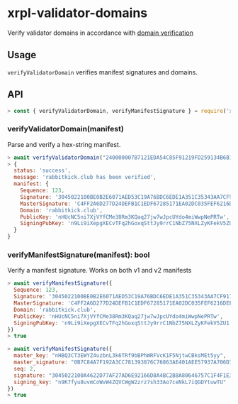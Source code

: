 # xrpl-validator-domains
Verify validator domains in accordance with [domain verification](https://xrpl.org/xrp-ledger-toml.html#domain-verification)

## Usage
`verifyValidatorDomain` verifies manifest signatures and domains.

## API
```js
> const { verifyValidatorDomain, verifyManifestSignature } = require('xrpl-validator-domains')
```

### verifyValidatorDomain(manifest)
Parse and verify a hex-string manifest.
```js
> await verifyValidatorDomain("240000007B7121EDA54C85F91219FD259134B6B126AD64AE7204B81DD4052510657E1A5697246AD27321032F7ACF6D67C42C9C898F576F92FE4638EB6C88D0DC7F6710AF00ED6BF50D97D676473045022100BE0B2E6071AED53C19A76BDC6EDE1A351C35343AA7CF917587F93C9D85C5A7B702207135F72654DC3AD70FE8A4DEB128965268A312DFB3E9A7C68BA8E9A8931F4285770F7261626269746B69636B2E636C7562701240C4FF2A6D277D24DEFB1C1EDF67285171EA02DC035FEF6216DEE41019CE41611AD4430AF59938DC505E538CCF669D521AC2A456C3805FE3CA85BB10B2A691B50B")
> {
  status: 'success',
  message: 'rabbitkick.club has been verified',
  manifest: {
    Sequence: 123,
    Signature: '3045022100BE0B2E6071AED53C19A76BDC6EDE1A351C35343AA7CF917587F93C9D85C5A7B702207135F72654DC3AD70FE8A4DEB128965268A312DFB3E9A7C68BA8E9A8931F4285',
    MasterSignature: 'C4FF2A6D277D24DEFB1C1EDF67285171EA02DC035FEF6216DEE41019CE41611AD4430AF59938DC505E538CCF669D521AC2A456C3805FE3CA85BB10B2A691B50B',
    Domain: 'rabbitkick.club',
    PublicKey: 'nHUcNC5ni7XjVYfCMe38Rm3KQaq27jw7wJpcUYdo4miWwpNePRTw',
    SigningPubKey: 'n9Li9iXepgXECvTFq2hGoxqSttJy9rrC1NbZ75NXLZyKFekV5ZU1'
  }
}
```

### verifyManifestSignature(manifest): bool
Verify a manifest signature. Works on both v1 and v2 manifests
```js
> await verifyManifestSignature({
  Sequence: 123,
  Signature: '3045022100BE0B2E6071AED53C19A76BDC6EDE1A351C35343AA7CF917587F93C9D85C5A7B702207135F72654DC3AD70FE8A4DEB128965268A312DFB3E9A7C68BA8E9A8931F4285',
  MasterSignature: 'C4FF2A6D277D24DEFB1C1EDF67285171EA02DC035FEF6216DEE41019CE41611AD4430AF59938DC505E538CCF669D521AC2A456C3805FE3CA85BB10B2A691B50B',
  Domain: 'rabbitkick.club',
  PublicKey: 'nHUcNC5ni7XjVYfCMe38Rm3KQaq27jw7wJpcUYdo4miWwpNePRTw',
  SigningPubKey: 'n9Li9iXepgXECvTFq2hGoxqSttJy9rrC1NbZ75NXLZyKFekV5ZU1'
})
> true
```

```js
> await verifyManifestSignature({
  master_key: "nHBQ3CT3EWYZ4uzbnL3k6TRf9bBPhWRFVcK1F5NjtwCBksMEt5yy",
  master_signature: "0B7C84A7F192A3CC781393876C76863AE401AEE57937A706D7FD0F1BA1C2582C07D37FC714DFA73310923518A188B25E45D9CA1D4D56C34B0CA52639D5992C03",
  seq: 2,
  signature: "3045022100A4622D77AF27AD6E92166D8A4BC2B8A80646757C1F4F1E33F3C4BC9344765D38022062FC193AF1555E7D1D46B6023861ECD1415B319C488DFCB99648D99060A41120",
  signing_key: "n9K7fyu8uvmCoWvW4ZQVCWgW2zrz7sh33Ao7ceNkL7iQGDYtuwTU"
})
> true
```